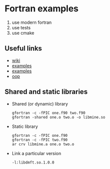 # Fortran examples

  1. use modern fortran
  2. use tests
  3. use cmake
  
  ## Useful links
  
  * [wiki](http://fortranwiki.org/)
  * [examples](https://github.com/certik/fortran-utils.git)
  * [examples](https://github.com/scivision/fortran2018-examples)
  * [oop](https://gist.github.com/n-s-k)
  
  ## Shared and static libraries
  
  * Shared (or dynamic) library
    ```
    gfortran -c -fPIC one.f90 two.f90
    gfortran -shared one.o two.o -o libmine.so
    ```
  
  * Static library
    ```
    gfortran -c -fPIC one.f90
    gfortran -c -fPIC two.f90
    ar crv libmine.a one.o two.o
    ```
  
  * Link a particular version
    ```
    -l:libdmft.so.1.0.0
    ```
